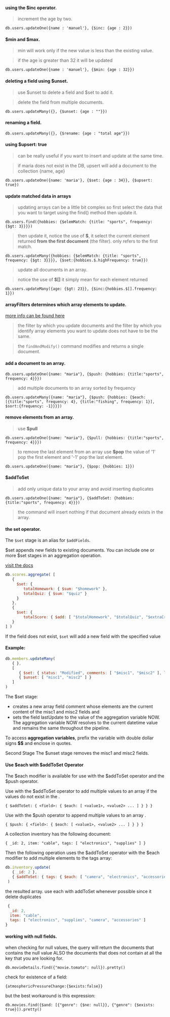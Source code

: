 #### using the \$inc operator.

> increment the age by two.

`db.users.updateOne({name : 'manuel'}, {$inc: {age : 2}})`

#### $min and $max.

> min will work only if the new value is less than the existing value.

> if the age is greater than 32 it will be updated

`db.users.updateOne({name : 'manuel'}, {$min: {age : 32}})`

#### deleting a field using \$unset.

> use $unset to delete a field and $set to add it.

> delete the field from multiple documents.

`db.users.updateMany({}, {$unset: {age : ""}})`

#### renaming a field.

`db.users.updateMany({}, {$rename: {age : "total age"}})`

#### using \$upsert: true

> can be really useful if you want to insert and update at the same time.

> if maria does not exist in the DB, upsert will add a document to the collection {name, age}

`db.users.updateOne({name: 'maria'}, {$set: {age : 34}}, {$upsert: true})`

#### update matched data in arrays

> updating arrays can be a little bit complex so first select the data that you want to target using the find() method then
> update it.

`db.users.find({hobbies: {$elemMatch: {title: "sports", frequency: {$gt: 3}}}})`

> then update it, notice the use of **\$**, it select the current element returned **from** **the first document** (the filter). only refers to the first match.

`db.users.updateMany({hobbies: {$elemMatch: {title: "sports", frequency: {$gt: 3}}}}, {$set:{hobbies.$.highFrequency: true}})`

> update all documents in an array.

> notice the use of **\$[]**
> it simply mean for each element returned

`db.users.updateMany({age: {$gt: 23}}, {$inc:{hobbies.$[].frequency: 1}})`

#### **arrayFilters** determines which array elements to update.

[more info can be found here](https://docs.mongodb.com/manual/reference/method/db.collection.updateMany/#examples)

> the filter by which you update documents and the filter by which you identify array elements you want to update does not have to be the same.

> the `findAndModify()` command modifies and returns a single document.

#### add a document to an array.

`db.users.updateOne({name: "maria"}, {$push: {hobbies: {title:"sports", frequency: 4}}})`

> add multiple documents to an array sorted by frequency

`db.users.updateMany({name: "maria"}, {$push: {hobbies: {$each: [{title:"sports", frequency: 4}, {title:"fishing", frequency: 1}], $sort:{frequency: -1}}}})`

#### remove elements from an array.

> use **\$pull**

`db.users.updateOne({name: "maria"}, {$pull: {hobbies: {title:"sports", frequency: 4}}})`

> to remove the last element from an array use **\$pop**
> the value of '1' pop the first element and '-1' pop the last element.

`db.users.updateOne({name: "maria"}, {$pop: {hobbies: 1}})`

#### \$addToSet

> add only unique data to your array and avoid inserting duplicates

`db.users.updateOne({name: "maria"}, {$addToSet: {hobbies: {title:"sports", frequency: 4}}})`

> the command will insert nothing if that document already exists in the array.

#### the set operator.

The `$set` stage is an alias for `$addFields`.

$set appends new fields to existing documents. You can include one or more $set stages in an aggregation operation.

[visit the docs](https://docs.mongodb.com/manual/reference/operator/aggregation/set/#pipe._S_set)

```js
db.scores.aggregate( [
   {
     $set: {
        totalHomework: { $sum: "$homework" },
        totalQuiz: { $sum: "$quiz" }
     }
   },
   {
     $set: {
        totalScore: { $add: [ "$totalHomework", "$totalQuiz", "$extraCredit" ] } }
   }
] )
```

If the field does not exist, `$set` will add a new field with the specified value

#### Example:

```js
db.members.updateMany(
   { },
   [
      { $set: { status: "Modified", comments: [ "$misc1", "$misc2" ], lastUpdate: "$$NOW" } },
      { $unset: [ "misc1", "misc2" ] }
   ]
)
```
The $set stage:

* creates a new array field comment whose elements are the current content of the misc1 and misc2 fields and
* sets the field lastUpdate to the value of the aggregation variable NOW. The aggregation variable NOW resolves to the current datetime value and remains the same throughout the pipeline.

To access **aggregation variables**, prefix the variable with double dollar signs **$$** and enclose in quotes.

Second Stage
The $unset stage removes the misc1 and misc2 fields.

#### Use $each with $addToSet Operator

The $each modifier is available for use with the $addToSet operator and the $push operator.

Use with the $addToSet operator to add multiple values to an array <field> if the values do not exist in the <field>.

`{ $addToSet: { <field>: { $each: [ <value1>, <value2> ... ] } } }`

Use with the $push operator to append multiple values to an array <field>.

`{ $push: { <field>: { $each: [ <value1>, <value2> ... ] } } }`

A collection inventory has the following document:

`{ _id: 2, item: "cable", tags: [ "electronics", "supplies" ] }`

Then the following operation uses the $addToSet operator with the $each modifier to add multiple elements to the tags array:

```js
db.inventory.update(
   { _id: 2 },
   { $addToSet: { tags: { $each: [ "camera", "electronics", "accessories" ] } } }
 )
 ```

the resulted array. use each with addToSet whenever possible since it delete duplicates

```js
 {
  _id: 2,
  item: "cable",
  tags: [ "electronics", "supplies", "camera", "accessories" ]
}
```


#### working with null fields.

when checking for null values, the query will return the documents that contains the null value ALSO the documents that does not contain at all the key that you are looking for.

`db.movieDetails.find({"movie.tomato": null}).pretty()`

check for existence of a field:

`{atmosphericPressureChange:{$exists:false}}`

but the best workaround is this expression:

`db.movies.find({$and: [{"genre": {$ne: null}}, {"genre": {$exists: true}]).pretty()`